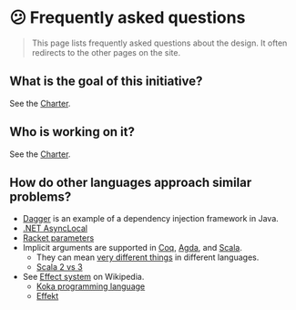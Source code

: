# 😕 Frequently asked questions

> This page lists frequently asked questions about the design. It often redirects to the other pages on the site.

## What is the goal of this initiative?

See the [Charter](./CHARTER.md).

## Who is working on it?

See the [Charter](./CHARTER.md).

## How do other languages approach similar problems?

* [Dagger](https://dagger.dev/dev-guide/) is an example of a dependency injection framework in Java.
* [.NET AsyncLocal](https://twitter.com/YohDeadfall/status/1473346207368028161)
* [Racket parameters](https://twitter.com/edhebi/status/1473698462550085635)
* Implicit arguments are supported in [Coq](https://coq.inria.fr/refman/language/extensions/implicit-arguments.html), [Agda](https://agda.readthedocs.io/en/v2.6.2.1/language/implicit-arguments.html), and [Scala](https://docs.scala-lang.org/tour/implicit-parameters.html).
    * They can mean [very different things](https://twitter.com/brendanzab/status/1473572164116779008) in different languages.
    * [Scala 2 vs 3](https://twitter.com/xgalaxy/status/1473454791208615936)
* See [Effect system](https://en.wikipedia.org/wiki/Effect_system) on Wikipedia.
    * [Koka programming language](https://koka-lang.github.io/koka/doc/book.html)
    * [Effekt](https://twitter.com/brendanzab/status/1473779303624019969?s=21)
